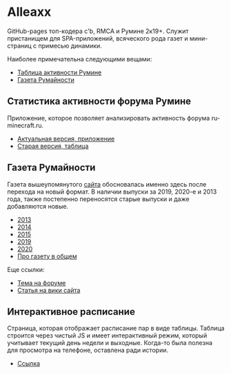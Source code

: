 # Alleaxx
GitHub-pages топ-кодера c'b, RMCA и Румине 2к19+.
Служит пристанищем для SPA-приложений, всяческого рода газет и мини-страниц с примесью динамики.

Наиболее примечательна следующими вещами:
- [Таблица активности Румине](https://alleaxx.github.io/RumineActivity/)
- [Газета Румайности](https://alleaxx.github.io/%D0%A0%D1%83%D0%BC%D0%B0%D0%B9%D0%BD%D0%BE%D1%81%D1%82%D0%B8/index)

## Статистика активности форума Румине
Приложение, которое позволяет анализировать активность форума ru-minecraft.ru.

- [Актуальная версия, приложение](https://alleaxx.github.io/RumineActivity/)
- [Старая версия, таблица](https://alleaxx.github.io/%D0%90%D0%BA%D1%82%D0%B8%D0%B2%D0%BD%D0%BE%D1%81%D1%82%D1%8C%20%D0%A0%D1%83%D0%BC%D0%B0%D0%B9%D0%BD%D0%B0/RumineActivity)


## Газета Румайности
Газета вышеупомянутого [сайта](https://ru-minecraft.ru/forum) обосновалась именно здесь после перехода на новый формат. В наличии выпуски за 2019, 2020-е и 2013 года, также постепенно переносятся старые выпуски и даже добавляются новые.
- [2013](https://alleaxx.github.io/%D0%A0%D1%83%D0%BC%D0%B0%D0%B9%D0%BD%D0%BE%D1%81%D1%82%D0%B8/2013/01.01.13.html)
- [2014](https://alleaxx.github.io/%D0%A0%D1%83%D0%BC%D0%B0%D0%B9%D0%BD%D0%BE%D1%81%D1%82%D0%B8/2014/07.07.14.html)
- [2015](https://alleaxx.github.io/%D0%A0%D1%83%D0%BC%D0%B0%D0%B9%D0%BD%D0%BE%D1%81%D1%82%D0%B8/2015/25.03.15.html)
- [2019](https://alleaxx.github.io/%D0%A0%D1%83%D0%BC%D0%B0%D0%B9%D0%BD%D0%BE%D1%81%D1%82%D0%B8/2019/21.10.19.html)
- [2020](https://alleaxx.github.io/%D0%A0%D1%83%D0%BC%D0%B0%D0%B9%D0%BD%D0%BE%D1%81%D1%82%D0%B8/2020/21.10.20.html)
- [Про газету в общем](https://alleaxx.github.io/%D0%A0%D1%83%D0%BC%D0%B0%D0%B9%D0%BD%D0%BE%D1%81%D1%82%D0%B8/index)

Еще ссылки:
- [Тема на форуме](https://ru-minecraft.ru/forum/showtopic-11157/)
- [Статья на вики сайта](https://ru-minecraft.fandom.com/ru/wiki/%D0%93%D0%B0%D0%B7%D0%B5%D1%82%D1%8B_%D0%A0%D1%83-%D0%BC%D0%B0%D0%B9%D0%BD%D0%B0)


## Интерактивное расписание
Страница, которая отображает расписание пар в виде таблицы. Таблица строится через чистый JS и имеет интерактивный режим, который учитывает текущий день недели и выходные. 
Когда-то была полезна для просмотра на телефоне, оставлена ради истории.

- [Ссылка](https://alleaxx.github.io/%D0%98%D0%BD%D1%82%D0%B5%D1%80%D0%B0%D0%BA%D1%82%D0%B8%D0%B2%D0%BD%D0%BE%D0%B5%20%D1%80%D0%B0%D1%81%D0%BF%D0%B8%D1%81%D0%B0%D0%BD%D0%B8%D0%B5/base.html)